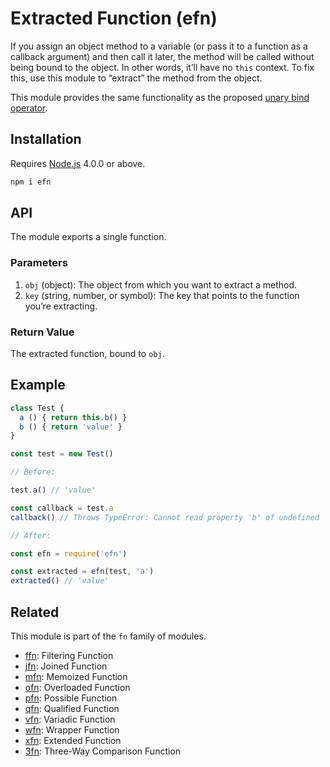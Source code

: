 # Extracted Function (efn)

If you assign an object method to a variable (or pass it to a function as a callback argument) and then call it later, the method will be called without being bound to the object. In other words, it’ll have no `this` context. To fix this, use this module to “extract” the method from the object.

This module provides the same functionality as the proposed [unary bind operator](https://github.com/tc39/proposal-bind-operator).

## Installation

Requires [Node.js](https://nodejs.org/) 4.0.0 or above.

```bash
npm i efn
```

## API

The module exports a single function.

### Parameters

1. `obj` (object): The object from which you want to extract a method.
2. `key` (string, number, or symbol): The key that points to the function you’re extracting.

### Return Value

The extracted function, bound to `obj`.

## Example

```javascript
class Test {
  a () { return this.b() }
  b () { return 'value' }
}

const test = new Test()

// Before:

test.a() // 'value'

const callback = test.a
callback() // Throws TypeError: Cannot read property 'b' of undefined

// After:

const efn = require('efn')

const extracted = efn(test, 'a')
extracted() // 'value'
```

## Related

This module is part of the `fn` family of modules.

* [ffn](https://github.com/lamansky/ffn): Filtering Function
* [jfn](https://github.com/lamansky/jfn): Joined Function
* [mfn](https://github.com/lamansky/mfn): Memoized Function
* [ofn](https://github.com/lamansky/ofn): Overloaded Function
* [pfn](https://github.com/lamansky/pfn): Possible Function
* [qfn](https://github.com/lamansky/qfn): Qualified Function
* [vfn](https://github.com/lamansky/vfn): Variadic Function
* [wfn](https://github.com/lamansky/wfn): Wrapper Function
* [xfn](https://github.com/lamansky/xfn): Extended Function
* [3fn](https://github.com/lamansky/3fn): Three-Way Comparison Function
